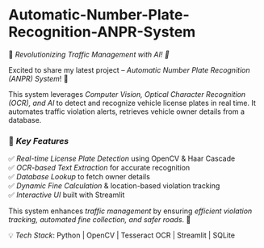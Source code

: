 # Automatic-Number-Plate-Recognition-ANPR-System
🚦 *Revolutionizing Traffic Management with AI! 🚗*  

Excited to share my latest project – *Automatic Number Plate Recognition (ANPR) System*! 🎉  

This system leverages *Computer Vision, Optical Character Recognition (OCR), and AI* to detect and recognize vehicle license plates in real time. It automates traffic violation alerts, retrieves vehicle owner details from a database.  

### 🔧 *Key Features*  
✅ *Real-time License Plate Detection* using OpenCV & Haar Cascade  
✅ *OCR-based Text Extraction* for accurate recognition  
✅ *Database Lookup* to fetch owner details    
✅ *Dynamic Fine Calculation* & location-based violation tracking  
✅ *Interactive UI* built with Streamlit  

This system enhances *traffic management* by ensuring *efficient violation tracking, automated fine collection, and safer roads*. 🚦  

💡 *Tech Stack*: Python | OpenCV | Tesseract OCR | Streamlit | SQLite   
